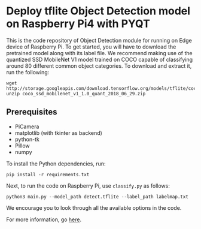 # Deploy tflite Object Detection model on Raspberry Pi4 with PYQT

This is the code repository of Object Detection module for running on Edge device of Raspberry Pi. To get started, you will have to download the pretrained model along with its label file. We recommend making use of the quantized SSD MobileNet V1 model trained on COCO capable of classifying around 80 different common object categories. To download and extract it, run the following:
```
wget http://storage.googleapis.com/download.tensorflow.org/models/tflite/coco_ssd_mobilenet_v1_1.0_quant_2018_06_29.zip
unzip coco_ssd_mobilenet_v1_1.0_quant_2018_06_29.zip
```

## Prerequisites
* PiCamera  
* matplotlib (with tkinter as backend)
* python-tk  
* Pillow  
* numpy

To install the Python dependencies, run:
```
pip install -r requirements.txt
```

Next, to run the code on Raspberry Pi, use `classify.py` as follows:

```
python3 main.py --model_path detect.tflite --label_path labelmap.txt
```

We encourage you to look through all the available options in the code.

For more information, go [here](https://www.tensorflow.org/lite/models/object_detection/overview).